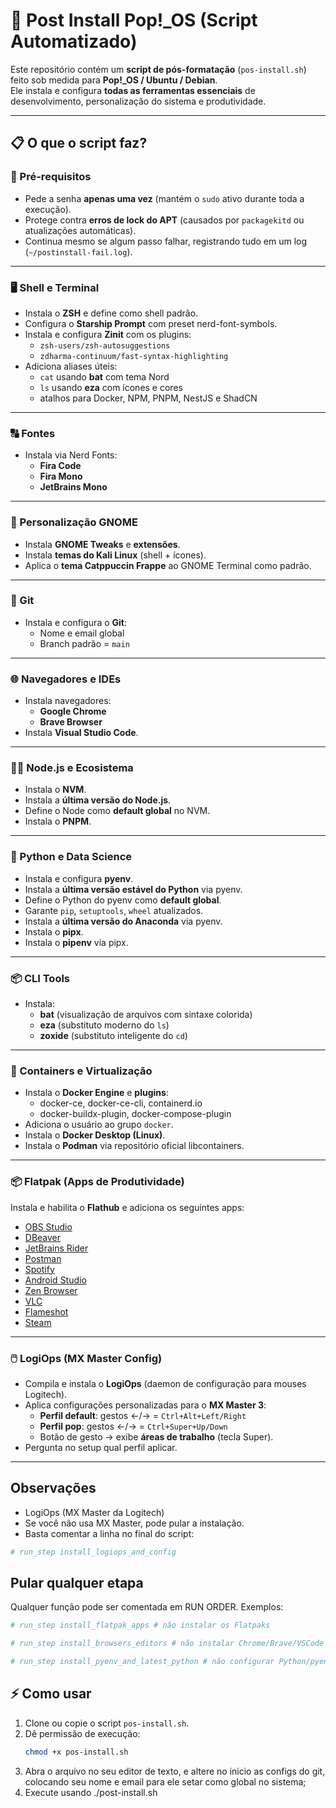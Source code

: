 # 🚀 Post Install Pop!\_OS (Script Automatizado)

Este repositório contém um **script de pós-formatação** (`pos-install.sh`) feito sob medida para **Pop!\_OS / Ubuntu / Debian**.  
Ele instala e configura **todas as ferramentas essenciais** de desenvolvimento, personalização do sistema e produtividade.

---

## 📋 O que o script faz?

### 🔑 Pré-requisitos

- Pede a senha **apenas uma vez** (mantém o `sudo` ativo durante toda a execução).
- Protege contra **erros de lock do APT** (causados por `packagekitd` ou atualizações automáticas).
- Continua mesmo se algum passo falhar, registrando tudo em um log (`~/postinstall-fail.log`).

---

### 🖥️ Shell e Terminal

- Instala o **ZSH** e define como shell padrão.
- Configura o **Starship Prompt** com preset nerd-font-symbols.
- Instala e configura **Zinit** com os plugins:
  - `zsh-users/zsh-autosuggestions`
  - `zdharma-continuum/fast-syntax-highlighting`
- Adiciona aliases úteis:
  - `cat` usando **bat** com tema Nord
  - `ls` usando **eza** com ícones e cores
  - atalhos para Docker, NPM, PNPM, NestJS e ShadCN

---

### 🔠 Fontes

- Instala via Nerd Fonts:
  - **Fira Code**
  - **Fira Mono**
  - **JetBrains Mono**

---

### 🌈 Personalização GNOME

- Instala **GNOME Tweaks** e **extensões**.
- Instala **temas do Kali Linux** (shell + ícones).
- Aplica o **tema Catppuccin Frappe** ao GNOME Terminal como padrão.

---

### 🐙 Git

- Instala e configura o **Git**:
  - Nome e email global
  - Branch padrão = `main`

---

### 🌐 Navegadores e IDEs

- Instala navegadores:
  - **Google Chrome**
  - **Brave Browser**
- Instala **Visual Studio Code**.

---

### 🧑‍💻 Node.js e Ecosistema

- Instala o **NVM**.
- Instala a **última versão do Node.js**.
- Define o Node como **default global** no NVM.
- Instala o **PNPM**.

---

### 🐍 Python e Data Science

- Instala e configura **pyenv**.
- Instala a **última versão estável do Python** via pyenv.
- Define o Python do pyenv como **default global**.
- Garante `pip`, `setuptools`, `wheel` atualizados.
- Instala a **última versão do Anaconda** via pyenv.
- Instala o **pipx**.
- Instala o **pipenv** via pipx.

---

### 📦 CLI Tools

- Instala:
  - **bat** (visualização de arquivos com sintaxe colorida)
  - **eza** (substituto moderno do `ls`)
  - **zoxide** (substituto inteligente do `cd`)

---

### 🐳 Containers e Virtualização

- Instala o **Docker Engine** e **plugins**:
  - docker-ce, docker-ce-cli, containerd.io
  - docker-buildx-plugin, docker-compose-plugin
- Adiciona o usuário ao grupo `docker`.
- Instala o **Docker Desktop (Linux)**.
- Instala o **Podman** via repositório oficial libcontainers.

---

### 📦 Flatpak (Apps de Produtividade)

Instala e habilita o **Flathub** e adiciona os seguintes apps:

- [OBS Studio](https://flathub.org/apps/com.obsproject.Studio)
- [DBeaver](https://flathub.org/apps/io.dbeaver.DBeaverCommunity)
- [JetBrains Rider](https://flathub.org/apps/com.jetbrains.Rider)
- [Postman](https://flathub.org/apps/com.getpostman.Postman)
- [Spotify](https://flathub.org/apps/com.spotify.Client)
- [Android Studio](https://flathub.org/apps/com.google.AndroidStudio)
- [Zen Browser](https://flathub.org/apps/app.zen_browser.zen)
- [VLC](https://flathub.org/apps/org.videolan.VLC)
- [Flameshot](https://flathub.org/apps/org.flameshot.Flameshot)
- [Steam](https://flathub.org/apps/com.valvesoftware.Steam)

---

### 🖱️ LogiOps (MX Master Config)

- Compila e instala o **LogiOps** (daemon de configuração para mouses Logitech).
- Aplica configurações personalizadas para o **MX Master 3**:
  - **Perfil default**: gestos ←/→ = `Ctrl+Alt+Left/Right`
  - **Perfil pop**: gestos ←/→ = `Ctrl+Super+Up/Down`
  - Botão de gesto → exibe **áreas de trabalho** (tecla Super).
- Pergunta no setup qual perfil aplicar.

---

## Observações

- LogiOps (MX Master da Logitech)
- Se você não usa MX Master, pode pular a instalação.
- Basta comentar a linha no final do script:

```bash
# run_step install_logiops_and_config
 ```

## Pular qualquer etapa

 
Qualquer função pode ser comentada em RUN ORDER. Exemplos:

```bash
# run_step install_flatpak_apps # não instalar os Flatpaks

# run_step install_browsers_editors # não instalar Chrome/Brave/VSCode

# run_step install_pyenv_and_latest_python # não configurar Python/pyenv
 ```
 
## ⚡ Como usar

1. Clone ou copie o script `pos-install.sh`.
2. Dê permissão de execução:
   ```bash
   chmod +x pos-install.sh
   ```
3. Abra o arquivo no seu editor de texto, e altere no inicio as configs do git, colocando seu nome e email para ele setar como global no sistema;
4. Execute usando ./post-install.sh
